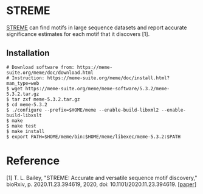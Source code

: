 # STREME

[STREME](https://meme-suite.org/meme/doc/streme.html) can find motifs in large sequence datasets and report accurate significance estimates for each motif that it discovers [1].

## Installation

```shell
# Download software from: https://meme-suite.org/meme/doc/download.html
# Instruction: https://meme-suite.org/meme/doc/install.html?man_type=web
$ wget https://meme-suite.org/meme/meme-software/5.3.2/meme-5.3.2.tar.gz
$ tar zxf meme-5.3.2.tar.gz
$ cd meme-5.3.2
$ ./configure --prefix=$HOME/meme --enable-build-libxml2 --enable-build-libxslt
$ make
$ make test
$ make install
$ export PATH=$HOME/meme/bin:$HOME/meme/libexec/meme-5.3.2:$PATH

```







# Reference

[1] T. L. Bailey, "STREME: Accurate and versatile sequence motif discovery," bioRxiv, p. 2020.11.23.394619, 2020, doi: 10.1101/2020.11.23.394619. [[paper](https://www.biorxiv.org/content/10.1101/2020.11.23.394619v1.full)]